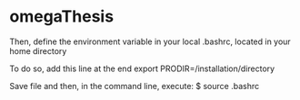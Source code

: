 omegaThesis
===========





Then, define the environment variable in your local .bashrc, located in your home directory

To do so, add this line at the end
export PRODIR=/installation/directory

Save file and then, in the command line, execute:
$ source .bashrc
